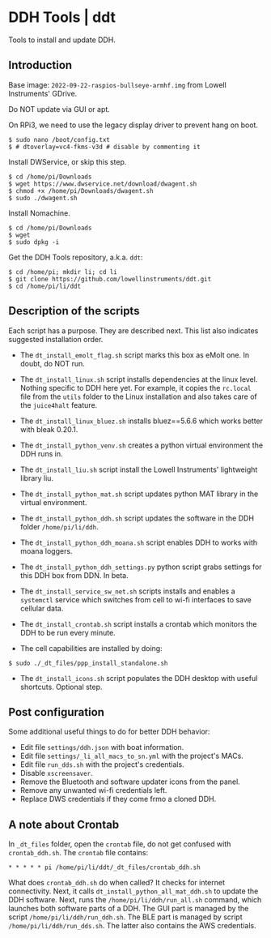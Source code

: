 # DDH Tools | ddt

Tools to install and update DDH.



## Introduction

Base image: ```2022-09-22-raspios-bullseye-armhf.img``` from Lowell Instruments' GDrive.

Do NOT update via GUI or apt.

On RPi3, we need to use the legacy display driver to prevent hang on boot.

```console
$ sudo nano /boot/config.txt
$ # dtoverlay=vc4-fkms-v3d # disable by commenting it
```

Install DWService, or skip this step.

```console
$ cd /home/pi/Downloads
$ wget https://www.dwservice.net/download/dwagent.sh
$ chmod +x /home/pi/Downloads/dwagent.sh
$ sudo ./dwagent.sh
```

Install Nomachine.
```console
$ cd /home/pi/Downloads
$ wget
$ sudo dpkg -i 
```

Get the DDH Tools repository, a.k.a. ``ddt``:

```console
$ cd /home/pi; mkdir li; cd li
$ git clone https://github.com/lowellinstruments/ddt.git
$ cd /home/pi/li/ddt
```



## Description of the scripts

Each script has a purpose. They are described next. This list also indicates suggested installation order.

- The ``dt_install_emolt_flag.sh`` script marks this box as eMolt one. In doubt, do NOT run.

- The ``dt_install_linux.sh`` script installs dependencies at the linux level. 
Nothing specific to DDH here yet. 
For example, it copies the ``rc.local`` file from the ``utils`` folder to the
Linux installation and also takes care of the ``juice4halt`` feature.

- The ``dt_install_linux_bluez.sh`` installs bluez==5.6.6 which works better with bleak 0.20.1.

- The ``dt_install_python_venv.sh`` creates a python virtual environment the DDH runs in.

- The ``dt_install_liu.sh`` script install the Lowell Instruments' lightweight library liu.

- The ``dt_install_python_mat.sh`` script updates python MAT library in the virtual environment.

- The ``dt_install_python_ddh.sh`` script updates the software in the DDH folder ``/home/pi/li/ddh``.

- The ``dt_install_python_ddh_moana.sh`` script enables DDH to works with moana loggers.

- The ``dt_install_python_ddh_settings.py`` python script grabs settings for this DDH box from DDN. In beta.

- The ``dt_install_service_sw_net.sh`` scripts installs and enables a ``systemctl`` service which switches
from cell to wi-fi interfaces to save cellular data.

- The ``dt_install_crontab.sh`` script installs a crontab which monitors the DDH to be run every minute.

- The cell capabilities are installed by doing:

```console
$ sudo ./_dt_files/ppp_install_standalone.sh
```

- The ``dt_install_icons.sh`` script populates the DDH desktop with useful shortcuts. Optional step.



## Post configuration

Some additional useful things to do for better DDH behavior:

- Edit file ```settings/ddh.json``` with boat information.
- Edit file ```settings/_li_all_macs_to_sn.yml``` with the project's MACs.
- Edit file ```run_dds.sh``` with the project's credentials.
- Disable ``xscreensaver``.
- Remove the Bluetooth and software updater icons from the panel.
- Remove any unwanted wi-fi credentials left.
- Replace DWS credentials if they come frmo a cloned DDH.



## A note about Crontab

In ``_dt_files`` folder, open the ``crontab`` file, do not get confused with ``crontab_ddh.sh``.
The ``crontab`` file contains:

```
* * * * * pi /home/pi/li/ddt/_dt_files/crontab_ddh.sh
```

What does ``crontab_ddh.sh`` do when called? It checks for internet connectivity.
Next, it calls ``dt_install_python_all_mat_ddh.sh`` to update the DDH software.
Next, runs the ``/home/pi/li/ddh/run_all.sh`` command, which launches both software parts of a DDH.
The GUI part is managed by the script ``/home/pi/li/ddh/run_ddh.sh``. 
The BLE part is managed by script ``/home/pi/li/ddh/run_dds.sh``. The latter also contains the AWS credentials.
